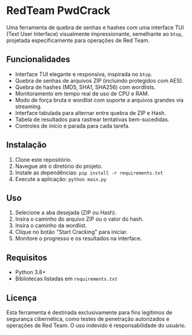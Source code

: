 # RedTeam PwdCrack

Uma ferramenta de quebra de senhas e hashes com uma interface TUI (Text User Interface) visualmente impressionante, semelhante ao `btop`, projetada especificamente para operações de Red Team.

## Funcionalidades

- Interface TUI elegante e responsiva, inspirada no `btop`.
- Quebra de senhas de arquivos ZIP (incluindo protegidos com AES).
- Quebra de hashes (MD5, SHA1, SHA256) com wordlists.
- Monitoramento em tempo real de uso de CPU e RAM.
- Modo de força bruta e wordlist com suporte a arquivos grandes via streaming.
- Interface tabulada para alternar entre quebra de ZIP e Hash.
- Tabela de resultados para rastrear tentativas bem-sucedidas.
- Controles de início e parada para cada tarefa.

## Instalação

1. Clone este repositório.
2. Navegue até o diretório do projeto.
3. Instale as dependências: `pip install -r requirements.txt`
4. Execute a aplicação: `python main.py`

## Uso

1. Selecione a aba desejada (ZIP ou Hash).
2. Insira o caminho do arquivo ZIP ou o valor do hash.
3. Insira o caminho da wordlist.
4. Clique no botão "Start Cracking" para iniciar.
5. Monitore o progresso e os resultados na interface.

## Requisitos

- Python 3.8+
- Bibliotecas listadas em `requirements.txt`

## Licença

Esta ferramenta é destinada exclusivamente para fins legítimos de segurança cibernética, como testes de penetração autorizados e operações de Red Team. O uso indevido é responsabilidade do usuário.
